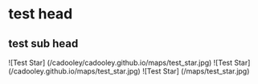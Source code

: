 # test head
## test sub head

![Test Star] (/cadooley/cadooley.github.io/maps/test_star.jpg)
![Test Star] (/cadooley.github.io/maps/test_star.jpg)
![Test Star] (/maps/test_star.jpg)

